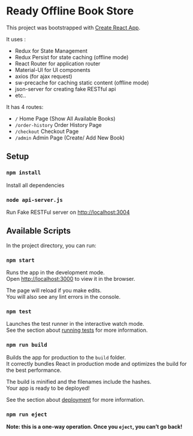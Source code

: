 # Ready Offline Book Store
This project was bootstrapped with [Create React App](https://github.com/facebookincubator/create-react-app).

It uses :
- Redux for State Management
- Redux Persist for state caching (offline mode)
- React Router for application router
- Material-UI for UI components
- axios  (for ajax request)
- sw-precache for caching static content (offline mode)
- json-server for creating fake RESTful api
- etc..

It has 4  routes:
- `/` Home Page (Show All Available Books)
- `/order-history` Order History Page
- `/checkout` Checkout Page
- `/admin` Admin Page (Create/ Add New Book)

## Setup 

### `npm install`
Install all dependencies

### `node api-server.js`
Run Fake RESTFul server on <http://localhost:3004>



## Available Scripts

In the project directory, you can run:

### `npm start`

Runs the app in the development mode.<br>
Open [http://localhost:3000](http://localhost:3000) to view it in the browser.

The page will reload if you make edits.<br>
You will also see any lint errors in the console.

### `npm test`

Launches the test runner in the interactive watch mode.<br>
See the section about [running tests](#running-tests) for more information.

### `npm run build`

Builds the app for production to the `build` folder.<br>
It correctly bundles React in production mode and optimizes the build for the best performance.

The build is minified and the filenames include the hashes.<br>
Your app is ready to be deployed!

See the section about [deployment](#deployment) for more information.

### `npm run eject`

**Note: this is a one-way operation. Once you `eject`, you can’t go back!**